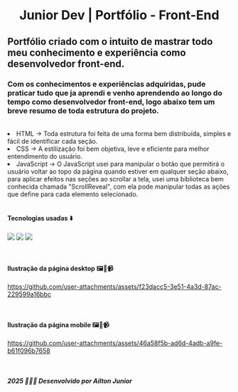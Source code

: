 <h1 align="center">
    Junior Dev | Portfólio - Front-End
</h1>

 <h2>
    Portfólio criado com o intuito de mastrar todo meu conhecimento e experiência como desenvolvedor front-end.
</h2>

### Com os conhecimentos e experiências adquiridas, pude praticar tudo que ja aprendi e venho aprendendo ao longo do tempo como desenvolvedor front-end, logo abaixo tem um breve resumo de toda estrutura do projeto.

<br>

  <li>
    HTML -> Toda estrutura foi feita de uma forma bem distribuída, simples e fácil de identificar cada seção.
  </li>
   <li>
    CSS -> A estilização foi bem objetiva, leve e eficiente para melhor entendimento do usuário.
  </li>
   <li>
    JavaScript -> O JavaScript usei para manipular o botão que permitirá o usuário voltar ao topo da página quando estiver em qualquer seção abaixo, 
     para aplicar efeitos nas seções ao scrollar a tela, usei uma biblioteca bem conhecida chamada "ScrollReveal", 
     com ela pode manipular todas as ações que define para cada elemento selecionado.
  </li>

<br>

<h4>
  Tecnologias usadas ⬇️
  </h4>
  <p>
    <img src="https://img.shields.io/badge/HTML5-E34F26?style=for-the-badge&logo=html5&logoColor=white">
    <img src="https://img.shields.io/badge/CSS3-1572B6?style=for-the-badge&logo=css3&logoColor=white">
    <img src="https://img.shields.io/badge/JavaScript-F7DF1E?style=for-the-badge&logo=javascript&logoColor=black">
  </p>

<br>

<h4>Ilustração da página desktop 🖼️📸📹</h4>

https://github.com/user-attachments/assets/f23dacc5-3e51-4a3d-87ac-229599a16bbc

<br> 

<h4>Ilustração da página mobile 🖼️📸📹</h4>

https://github.com/user-attachments/assets/46a58f5b-ad6d-4adb-a9fe-b61f096b7658

<br>

<h5>
  <i>2025 🧑🏻‍💻 Desenvolvido por <strong>Ailton Junior</strong></i>
</h5>

